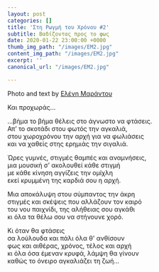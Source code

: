 ```yaml
---
layout: post
categories: []
title: 'Στη Ρωγμή του Χρόνου #2'
subtitle: Βαδίζοντας προς το φως
date: 2020-01-22 23:00:00 +0000
thumb_img_path: "/images/ΕΜ2.jpg"
content_img_path: "/images/ΕΜ2.jpg"
excerpt: ''
canonical_url: "/images/ΕΜ2.jpg"

---
```

Photo and text by <a href="https://www.facebook.com/nena.mar.9" target="blank">Ελένη Μαράντου</a>

Και προχωράς…

…βήμα το βήμα θέλεις στο άγνωστο να φτάσεις.  
 Απ’ το σκοτάδι στου φωτός την αγκαλιά,  
 στου χωροχρόνου την αρχή για να φωλιάσεις  
 και να χαθείς στης ερημιάς την σιγαλιά.

Ώρες γυμνές, στιγμές θαμπές και αναμνήσεις,  
 μια μουσική σ’ ακολουθεί κάθε στιγμή  
 με κάθε κίνηση αγγίζεις την ομίχλη  
 εκεί κρυμμένη της καρδιά σου η αρχή.

Μια αποκάλυψη στου σύμπαντος την άκρη  
 στιγμές και σκέψεις που αλλάζουν τον καιρό  
 του νου παιχνίδι, της αλήθειας σου αγκάθι  
 κι όλα τα θέλω σου να στήνουνε χορό.

Κι όταν θα φτάσεις  
σα λούλουδα και πάλι όλα θ' ανθίσουν  
φως και αιθέρας, χρόνος, τέλος και αρχή  
κι όλα όσα έμεναν κρυφά, λάμψη θα γίνουν  
καθώς το όνειρο αγκαλιάζει τη ζωή...